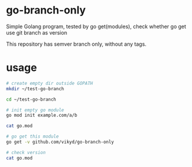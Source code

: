# go-branch-only

Simple Golang program, tested by go get(modules), check whether go get use git branch as version

This repository has semver branch only, without any tags.

# usage

```sh
# create empty dir outside GOPATH
mkdir ~/test-go-branch

cd ~/test-go-branch

# init empty go module
go mod init example.com/a/b

cat go.mod

# go get this module
go get -v github.com/vikyd/go-branch-only

# check version
cat go.mod
```
